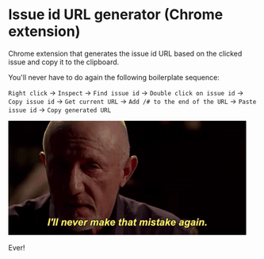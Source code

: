 Issue id URL generator (Chrome extension)
=========================================

Chrome extension that generates the issue id URL based on the clicked issue and copy it to the clipboard.

You'll never have to do again the following boilerplate sequence:

`Right click` → `Inspect` → `Find issue id` → `Double click on issue id` → `Copy issue id` → `Get current URL` → `Add /# to the end of the URL` → `Paste issue id` → `Copy generated URL`

![never-again](https://raw.githubusercontent.com/Guardiola31337/issue-url/master/neveragain.gif)

Ever!
